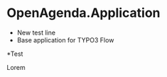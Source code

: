 OpenAgenda.Application
======================

* New test line
* Base application for TYPO3 Flow

*Test

Lorem

